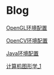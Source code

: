 # Blog
[OpenGL环境配置](./OpenGL环境配置.md)

[OpenCV环境配置](./OpenCV环境配置.md)

[Java环境配置](Java环境配置.md)

[计算机图形学_1](./ComputerGraphics/Page_1.md)

[]()
